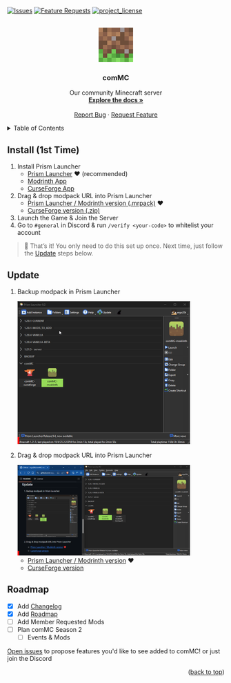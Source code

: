<a id="readme-top"></a>

[![Issues][issues-shield]][issues-url]
[![Feature Requests][features-shield]][features-url]
[![project_license][license-shield]][license-url]



<!-- PROJECT LOGO -->
<br />
<div align="center">
  <a href="https://github.com/argo20k/comMC">
    <img src="images/logo.jpg" alt="Logo" width="80" height="80">
  </a>

<h3 align="center">comMC</h3>

  <p align="center">
    Our community Minecraft server
    <br />
    <a href="https://github.com/argo20k/comMC"><strong>Explore the docs »</strong></a>
    <br />
    <br />
    <a href="https://github.com/argo20k/comMC/issues/new?labels=bug&template=bug-report---.md">Report Bug</a>
    &middot;
    <a href="https://github.com/argo20k/comMC/issues/new?labels=enhancement&template=feature-request---.md">Request Feature</a>
  </p>
</div>



<!-- TABLE OF CONTENTS -->
<details>
  <summary>Table of Contents</summary>
  <ol>
    <li><a href="#install-1st-time">Install (1st Time)</a></li>
    <li><a href="#update">Update</a></li>
    <li><a href="#roadmap">Roadmap</a></li>
  </ol>
</details>


<!-- INSTALLATION -->
## Install (1st Time)

1. Install Prism Launcher
    - [Prism Launcher](https://prismlauncher.org/download/windows/) ❤️ (recommended)
    - [Modrinth App](https://modrinth.com/app)
    - [CurseForge App](https://www.curseforge.com/download/app)
2. Drag & drop modpack URL into Prism Launcher
    - [Prism Launcher / Modrinth version (.mrpack)](<https://github.com/argo20k/comMC/releases/download/1.7.5/comMC-modrinth.mrpack>) ❤️
    - [CurseForge version (.zip)](<https://github.com/argo20k/comMC/releases/download/1.7.5/comMC-curseforge.zip>)
3. Launch the Game & Join the Server
4. Go to `#general` in Discord & run `/verify <your-code>` to whitelist your account
> 🎉 That’s it! You only need to do this set up once. 
Next time, just follow the [Update](#update) steps below.

<!-- UPDATE -->
## Update

1. Backup modpack in Prism Launcher

    <a href="images/duplicate-modpack-screenshot_bar.gif?raw=true">
      <img src="images/duplicate-modpack-screenshot_bar.gif?raw=true" alt="Duplicate modpack Screen Shot" width="400"/>
    </a>
2. Drag & drop modpack URL into Prism Launcher  

    <a href="images/update-modpack-screenshot_bar.gif?raw=true">
      <img src="images/update-modpack-screenshot_bar.gif" alt="Update modpack Screen Shot" width="400"/>
    </a>
    
    - [Prism Launcher / Modrinth version](<https://github.com/argo20k/comMC/releases/download/1.7.5/comMC-modrinth.mrpack>) ❤️
    - [CurseForge version](<https://github.com/argo20k/comMC/releases/download/1.7.5/comMC-curseforge.zip>)
  
<!-- ROADMAP -->
## Roadmap

- [x] Add [Changelog](./CHANGELOG.md)
- [x] Add [Roadmap](https://github.com/argo20k/comMC?tab=readme-ov-file#roadmap)
- [ ] Add Member Requested Mods
- [ ] Plan comMC Season 2
    - [ ] Events & Mods

[Open issues](https://github.com/argo20k/comMC/issues/new?labels=enhancement&template=feature-request---.md) to propose features you'd like to see added to comMC! or just join the Discord

<p align="right">(<a href="#readme-top">back to top</a>)</p>



<!-- MARKDOWN LINKS & IMAGES -->
<!-- https://www.markdownguide.org/basic-syntax/#reference-style-links -->
[issues-shield]: https://img.shields.io/github/issues/argo20k/comMC.svg?style=for-the-badge
[issues-url]: https://github.com/argo20k/comMC/issues
[features-shield]: https://img.shields.io/badge/-Features-black.svg?style=for-the-badge&logo=linkedin&colorB=555
[features-url]: https://github.com/argo20k/comMC/issues?q=label%3Aenhancement
[license-shield]: https://img.shields.io/github/license/argo20k/comMC.svg?style=for-the-badge
[license-url]: https://github.com/argo20k/comMC/blob/main/LICENSE